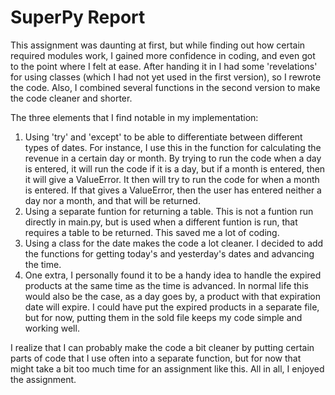 # SuperPy Report

This assignment was daunting at first, but while finding out how certain required modules work, I gained more confidence in coding, and even got to the point where I felt at ease. After handing it in I had some 'revelations' for using classes (which I had not yet used in the first version), so I rewrote the code. Also, I combined several functions in the second version to make the code cleaner and shorter.

The three elements that I find notable in my implementation:

1. Using 'try' and 'except' to be able to differentiate between different types of dates. For instance, I use this in the function for calculating the revenue in a certain day or month. By trying to run the code when a day is entered, it will run the code if it is a day, but if a month is entered, then it will give a ValueError. It then will try to run the code for when a month is entered. If that gives a ValueError, then the user has entered neither a day nor a month, and that will be returned.
2. Using a separate funtion for returning a table. This is not a funtion run directly in main.py, but is used when a different funtion is run, that requires a table to be returned. This saved me a lot of coding.
3. Using a class for the date makes the code a lot cleaner. I decided to add the functions for getting today's and yesterday's dates and advancing the time. 
4. One extra, I personally found it to be a handy idea to handle the expired products at the same time as the time is advanced. In normal life this would also be the case, as a day goes by, a product with that expiration date will expire. I could have put the expired products in a separate file, but for now, putting them in the sold file keeps my code simple and working well.

I realize that I can probably make the code a bit cleaner by putting certain parts of code that I use often into a separate function, but for now that might take a bit too much time for an assignment like this. 
All in all, I enjoyed the assignment.